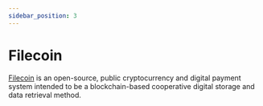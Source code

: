 ```yaml
---
sidebar_position: 3
---
```


# Filecoin

[Filecoin](https://filecoin.io/) is an open-source, public cryptocurrency and digital payment system intended to be a blockchain-based cooperative digital storage and data retrieval method.
